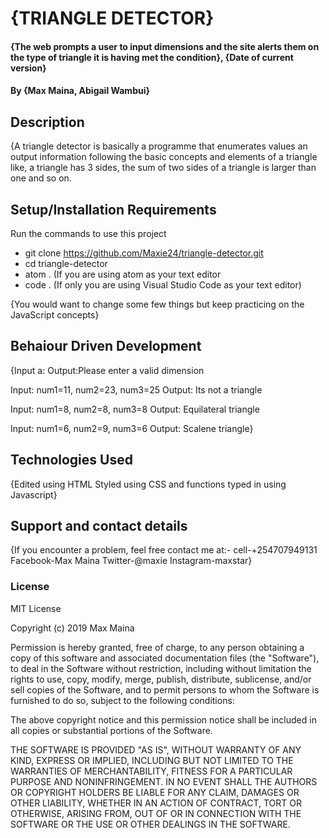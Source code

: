 # {TRIANGLE DETECTOR}
#### {The web prompts a user to input dimensions and the site alerts them on the type of triangle it is having met the condition}, {Date of current version}
#### By **{Max Maina,  Abigail Wambui}**
## Description
{A triangle detector is basically a programme that enumerates values an output information following the basic concepts and elements
  of a triangle like, a triangle has 3 sides, the sum of two sides of a triangle is larger than one and so on.
  ## Setup/Installation Requirements
  Run the commands to use this project
  
* git clone https://github.com/Maxie24/triangle-detector.git
* cd triangle-detector
* atom . (If you are using atom as your text editor
* code . (If only you are  using Visual Studio Code as your text editor)

{You would want to change some few things but keep practicing on the JavaScript concepts}

## Behaiour Driven Development
{Input a: 
Output:Please enter a valid dimension

Input: num1=11, num2=23, num3=25 
Output: Its not a triangle

Input: num1=8, num2=8, num3=8
Output: Equilateral triangle

Input: num1=6, num2=9, num3=6
Output: Scalene triangle}

## Technologies Used
{Edited using HTML
Styled using CSS and functions typed in using Javascript}
## Support and contact details
{If you encounter a problem, feel free contact me at:-
cell-+254707949131
Facebook-Max Maina
Twitter-@maxie
Instagram-maxstar}
### License
MIT License

Copyright (c) 2019 Max Maina

Permission is hereby granted, free of charge, to any person obtaining a copy of this software and associated documentation files (the "Software"), to deal in the Software without restriction, including without limitation the rights to use, copy, modify, merge, publish, distribute, sublicense, and/or sell copies of the Software, and to permit persons to whom the Software is furnished to do so, subject to the following conditions:

The above copyright notice and this permission notice shall be included in all copies or substantial portions of the Software.

THE SOFTWARE IS PROVIDED "AS IS", WITHOUT WARRANTY OF ANY KIND, EXPRESS OR IMPLIED, INCLUDING BUT NOT LIMITED TO THE WARRANTIES OF MERCHANTABILITY, FITNESS FOR A PARTICULAR PURPOSE AND NONINFRINGEMENT. IN NO EVENT SHALL THE AUTHORS OR COPYRIGHT HOLDERS BE LIABLE FOR ANY CLAIM, DAMAGES OR OTHER LIABILITY, WHETHER IN AN ACTION OF CONTRACT, TORT OR OTHERWISE, ARISING FROM, OUT OF OR IN CONNECTION WITH THE SOFTWARE OR THE USE OR OTHER DEALINGS IN THE SOFTWARE.
